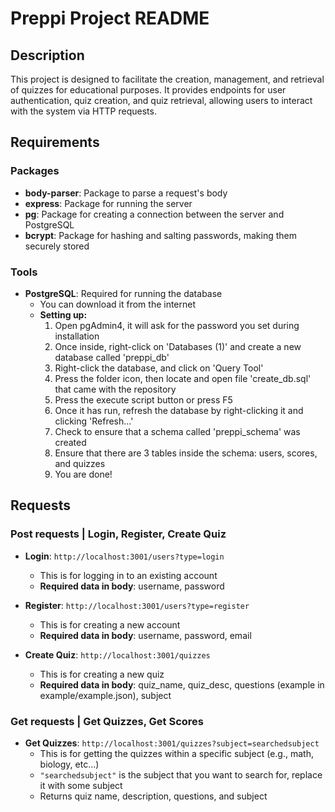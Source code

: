 # Preppi Project README

## Description

This project is designed to facilitate the creation, management, and retrieval of quizzes for educational purposes. It provides endpoints for user authentication, quiz creation, and quiz retrieval, allowing users to interact with the system via HTTP requests.

## Requirements

### Packages
- **body-parser**: Package to parse a request's body
- **express**: Package for running the server
- **pg**: Package for creating a connection between the server and PostgreSQL
- **bcrypt**: Package for hashing and salting passwords, making them securely stored

### Tools
- **PostgreSQL**: Required for running the database
    - You can download it from the internet
    - **Setting up:**
        1. Open pgAdmin4, it will ask for the password you set during installation
        2. Once inside, right-click on 'Databases (1)' and create a new database called 'preppi_db'
        3. Right-click the database, and click on 'Query Tool'
        4. Press the folder icon, then locate and open file 'create_db.sql' that came with the repository
        5. Press the execute script button or press F5
        6. Once it has run, refresh the database by right-clicking it and clicking 'Refresh...'
        7. Check to ensure that a schema called 'preppi_schema' was created
        8. Ensure that there are 3 tables inside the schema: users, scores, and quizzes
        9. You are done!

## Requests

### Post requests | Login, Register, Create Quiz

- **Login**: `http://localhost:3001/users?type=login`
    - This is for logging in to an existing account
    - **Required data in body**: username, password

- **Register**: `http://localhost:3001/users?type=register`
    - This is for creating a new account
    - **Required data in body**: username, password, email

- **Create Quiz**: `http://localhost:3001/quizzes`
    - This is for creating a new quiz
    - **Required data in body**: quiz_name, quiz_desc, questions (example in example/example.json), subject

### Get requests | Get Quizzes, Get Scores

- **Get Quizzes**: `http://localhost:3001/quizzes?subject=searchedsubject`
    - This is for getting the quizzes within a specific subject (e.g., math, biology, etc...)
    - `"searchedsubject"` is the subject that you want to search for, replace it with some subject
    - Returns quiz name, description, questions, and subject